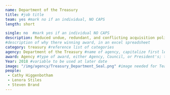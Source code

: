```yaml
---
name: Department of the Treasury
title: #job title
team: yes #mark no if an individual, NO CAPS
length: short

single: no  #mark yes if an individual NO CAPS
description: Reduced undue, redundant, and conflicting acquisition policies by approximately 55% during the “Acquisition Policy Diet” effort, thereby streamlining acquisitions and lowering risk.
#description of why there winning award, in an excel spreadsheet
category: treasury #reference list of categories
agency: Department of the Treasury #name of agency, capitalize first letter of each name
award: Agency #type of award, either Agency, Council, or President's; this is case sensitive so make sure to match the options listed exactly. This section generates the format of the card
Year: 2018 #variable to be used at later date
image: "/img/agency/Treasury_Department_Seal.png" #image needed for Team award (agency seal) and President's award (headshot); leave empty if and individual Agency award
people:
 - Cathy Higgenbotham
 - Lenora Stiles
 - Steven Brand
---
```

